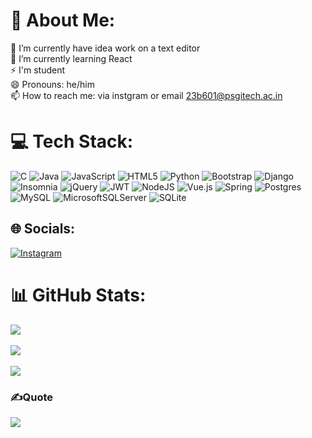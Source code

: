 # 💫 About Me:
🔭 I’m currently have idea work on a text editor <br>🌱 I’m currently learning React<br>⚡ I'm student<br>😄 Pronouns: he/him <br>📫 How to reach me: via instgram or email 23b601@psgitech.ac.in

# 💻 Tech Stack:
![C](https://img.shields.io/badge/c-%2300599C.svg?style=plastic&logo=c&logoColor=white) ![Java](https://img.shields.io/badge/java-%23ED8B00.svg?style=plastic&logo=openjdk&logoColor=white) ![JavaScript](https://img.shields.io/badge/javascript-%23323330.svg?style=plastic&logo=javascript&logoColor=%23F7DF1E) ![HTML5](https://img.shields.io/badge/html5-%23E34F26.svg?style=plastic&logo=html5&logoColor=white) ![Python](https://img.shields.io/badge/python-3670A0?style=plastic&logo=python&logoColor=ffdd54)  ![Bootstrap](https://img.shields.io/badge/bootstrap-%238511FA.svg?style=plastic&logo=bootstrap&logoColor=white) ![Django](https://img.shields.io/badge/django-%23092E20.svg?style=plastic&logo=django&logoColor=white) ![Insomnia](https://img.shields.io/badge/Insomnia-black?style=plastic&logo=insomnia&logoColor=5849BE) ![jQuery](https://img.shields.io/badge/jquery-%230769AD.svg?style=plastic&logo=jquery&logoColor=white) ![JWT](https://img.shields.io/badge/JWT-black?style=plastic&logo=JSON%20web%20tokens) ![NodeJS](https://img.shields.io/badge/node.js-6DA55F?style=plastic&logo=node.js&logoColor=white) ![Vue.js](https://img.shields.io/badge/vue.js-%2335495e.svg?style=plastic&logo=vuedotjs&logoColor=%234FC08D) ![Spring](https://img.shields.io/badge/spring-%236DB33F.svg?style=plastic&logo=spring&logoColor=white) ![Postgres](https://img.shields.io/badge/postgres-%23316192.svg?style=plastic&logo=postgresql&logoColor=white) ![MySQL](https://img.shields.io/badge/mysql-%2300000f.svg?style=plastic&logo=mysql&logoColor=white) ![MicrosoftSQLServer](https://img.shields.io/badge/Microsoft%20SQL%20Server-CC2927?style=plastic&logo=microsoft%20sql%20server&logoColor=white) ![SQLite](https://img.shields.io/badge/sqlite-%2307405e.svg?style=plastic&logo=sqlite&logoColor=white)

## 🌐 Socials:
[![Instagram](https://img.shields.io/badge/Instagram-%23E4405F.svg?logo=Instagram&logoColor=white)](https://instagram.com/alagupandi-25) 

# 📊 GitHub Stats:
![](https://github-readme-stats.vercel.app/api?username=alagupandi-25&theme=dark&hide_border=false&include_all_commits=false&count_private=false)<br/><br/>
![](https://github-readme-streak-stats.herokuapp.com/?user=alagupandi-25&theme=dark&hide_border=false)<br/><br/>
![](https://github-readme-stats.vercel.app/api/top-langs/?username=alagupandi-25&theme=dark&hide_border=false&include_all_commits=false&count_private=false&layout=compact)

### ✍️Quote
![](https://quotes-github-readme.vercel.app/api?type=vetical&theme=merko)
